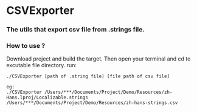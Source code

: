 # CSVExporter

### The utils that export csv file from .strings file. 

### How to use ?

Download project and build the target. Then open your terminal and cd to excutable file directory. run:

```
./CSVExporter [path of .string file] [file path of csv file]

eg:
./CSVExporter /Users/***/Documents/Project/Demo/Resources/zh-Hans.lproj/Localizable.strings /Users/***/Documents/Project/Demo/Resources/zh-hans-strings.csv

```
